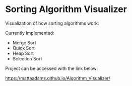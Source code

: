 # Sorting Algorithm Visualizer

Visualization of how sorting algorithms work:

Currently Implemented:

- Merge Sort 
- Quick Sort 
- Heap Sort 
- Selection Sort 

Project can be accessed with the link below: 

https://mattaadams.github.io/Algorithm_Visualizer/